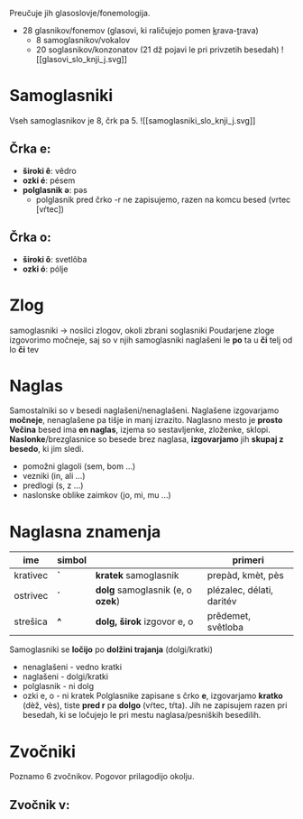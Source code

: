 Preučuje jih glasoslovje/fonemologija.
- 28 glasnikov/fonemov (glasovi, ki raličujejo pomen <u>k</u>rava-<u>t</u>rava)
	- 8 samoglasnikov/vokalov
	- 20 soglasnikov/konzonatov (21 dž pojavi le pri privzetih besedah)
![[glasovi_slo_knji_j.svg]]
# Samoglasniki
Vseh samoglasnikov je 8, črk pa 5.
![[samoglasniki_slo_knji_j.svg]]
## Črka e:
- **široki ê**: vêdro
- **ozki é**: pésem
- **polglasnik ə**: pəs
	- polglasnik pred črko -r ne zapisujemo, razen na komcu besed (vrtec \[vŕtec])
## Črka o:
- **široki ô**: svetlôba
- **ozki ó**: pólje
# Zlog
samoglasniki $\rightarrow$ nosilci zlogov, okoli zbrani soglasniki
Poudarjene zloge izgovorimo močneje, saj so v njih samoglasniki naglašeni
le **po** ta
u **či** telj
od lo **či** tev
# Naglas
Samostalniki so v besedi naglašeni/nenaglašeni.
Naglašene izgovarjamo **močneje**, nenaglašene pa tišje in manj izrazito.
Naglasno mesto je **prosto**
**Večina** besed ima **en naglas**, izjema so sestavljenke, zloženke, sklopi.
**Naslonke**/brezglasnice so besede brez naglasa, **izgovarjamo** jih **skupaj z besedo**, ki jim sledi.
- pomožni glagoli (sem, bom ...)
- vezniki (in, ali ...)
- predlogi (s, z ...)
- naslonske oblike zaimkov (jo, mi, mu ...)
# Naglasna znamenja
| ime      | simbol |                                      | primeri                   |
| -------- | ------ | ------------------------------------ | ------------------------- |
| krativec | **\`** | **kratek** samoglasnik               | prepàd, kmèt, pès         |
| ostrivec | **´**  | **dolg** samoglasnik (e, o **ozek**) | plézalec, délati, daritév |
| strešica | **^**  | **dolg, širok** izgovor e, o         | prêdemet, svêtloba        |
Samoglasniki se **ločijo** po **dolžini trajanja** (dolgi/kratki)
- nenaglašeni - vedno kratki
- naglašeni - dolgi/kratki
- polglasnik - ni dolg
- ozki e, o - ni kratek
Polglasnike zapisane s črko **e**, izgovarjamo **kratko** (dèž, vès), tiste **pred r** pa **dolgo** (vŕtec, tŕta).
Jih ne zapisujem razen pri besedah, ki se ločujejo le pri mestu naglasa/pesniških besedilih.
# Zvočniki
Poznamo 6 zvočnikov. Pogovor prilagodijo okolju.
## Zvočnik v:
